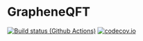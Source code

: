 # GrapheneQFT

[![Build status (Github Actions)](https://github.com/rodin-physics/GrapheneQFT/actions/workflows/ci.yml/badge.svg)](https://github.com/rodin-physics/GrapheneQFT/actions/workflows/ci.yml)
[![codecov.io](http://codecov.io/github/rodin-physics/GrapheneDFT/coverage.svg?branch=main)](http://codecov.io/github/rodin-physics/GrapheneDFT?branch=main)

